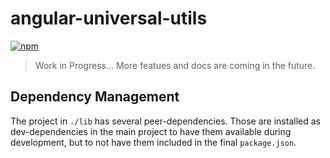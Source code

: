 # angular-universal-utils

[![npm](https://img.shields.io/npm/v/@exportarts/angular-universal-utils.svg?style=flat-square)](https://www.npmjs.com/package/@exportarts/angular-universal-utils)

> Work in Progress... More featues and docs are coming in the future.

## Dependency Management

The project in `./lib` has several peer-dependencies. Those are installed
as dev-dependencies in the main project to have them available during
development, but to not have them included in the final `package.json`.
